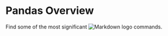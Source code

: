 # Pandas Overview

Find some of the most significant ![Markdown logo](https://img.shields.io/badge/pandas-150458?style=for-the-badge&logo=pandas&logoColor=white
) commands.
